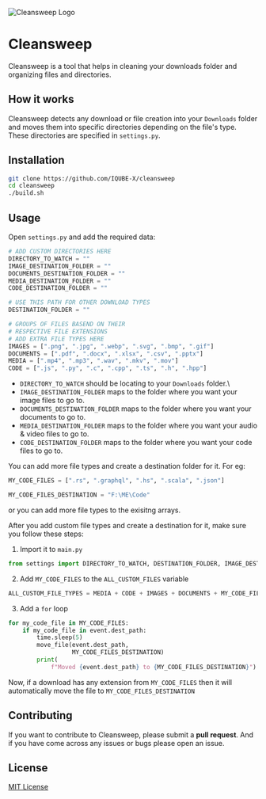 ![Cleansweep Logo](https://i.ibb.co/ky2y99F/Untitled-design.png)

# Cleansweep

Cleansweep is a tool that helps in cleaning your downloads folder and organizing files and directories.

## How it works

Cleansweep detects any download or file creation into your `Downloads` folder and moves them into specific directories depending on the file's type. These directories are specified in `settings.py`.

## Installation

```bash
git clone https://github.com/IQUBE-X/cleansweep
cd cleansweep
./build.sh
```

## Usage

Open `settings.py` and add the required data:

```py
# ADD CUSTOM DIRECTORIES HERE
DIRECTORY_TO_WATCH = ""
IMAGE_DESTINATION_FOLDER = ""
DOCUMENTS_DESTINATION_FOLDER = ""
MEDIA_DESTINATION_FOLDER = ""
CODE_DESTINATION_FOLDER = ""

# USE THIS PATH FOR OTHER DOWNLOAD TYPES
DESTINATION_FOLDER = ""

# GROUPS OF FILES BASEND ON THEIR
# RESPECTIVE FILE EXTENSIONS
# ADD EXTRA FILE TYPES HERE
IMAGES = [".png", ".jpg", ".webp", ".svg", ".bmp", ".gif"]
DOCUMENTS = [".pdf", ".docx", ".xlsx", ".csv", ".pptx"]
MEDIA = [".mp4", ".mp3", ".wav", ".mkv", ".mov"]
CODE = [".js", ".py", ".c", ".cpp", ".ts", ".h", ".hpp"]
```

- `DIRECTORY_TO_WATCH` should be locating to your `Downloads` folder.\
- `IMAGE_DESTINATION_FOLDER` maps to the folder where you want your image files to go to.
- `DOCUMENTS_DESTINATION_FOLDER` maps to the folder where you want your documents to go to.
- `MEDIA_DESTINATION_FOLDER` maps to the folder where you want your audio & video files to go to.
- `CODE_DESTINATION_FOLDER` maps to the folder where you want your code files to go to.

You can add more file types and create a destination folder for it. For eg:

```py
MY_CODE_FILES = [".rs", ".graphql", ".hs", ".scala", ".json"]

MY_CODE_FILES_DESTINATION = "F:\ME\Code"
```

or you can add more file types to the exisitng arrays.

After you add custom file types and create a destination for it, make sure you follow these steps:

1. Import it to `main.py`

```py
from settings import DIRECTORY_TO_WATCH, DESTINATION_FOLDER, IMAGE_DESTINATION_FOLDER, CODE_DESTINATION_FOLDER, MEDIA_DESTINATION_FOLDER, DOCUMENTS_DESTINATION_FOLDER, MEDIA, IMAGES, DOCUMENTS, CODE, MY_CODE_FILES, MY_CODE_FILES_DESTINATION
```

2. Add `MY_CODE_FILES` to the `ALL_CUSTOM_FILES` variable

```py
ALL_CUSTOM_FILE_TYPES = MEDIA + CODE + IMAGES + DOCUMENTS + MY_CODE_FILES
```

3. Add a `for` loop

```py
for my_code_file in MY_CODE_FILES:
    if my_code_file in event.dest_path:
        time.sleep(5)
        move_file(event.dest_path,
                  MY_CODE_FILES_DESTINATION)
        print(
            f"Moved {event.dest_path} to {MY_CODE_FILES_DESTINATION}")
```

Now, if a download has any extension from `MY_CODE_FILES` then it will automatically move the file to `MY_CODE_FILES_DESTINATION`

## Contributing

If you want to contribute to Cleansweep, please submit a **pull request**. And if you have come across any issues or bugs please open an issue.

## License

[MIT License](https://opensource.org/licenses/MIT)

